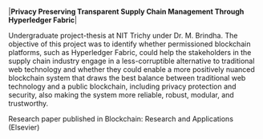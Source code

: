 |__Privacy Preserving Transparent Supply Chain Management Through Hyperledger Fabric__|

Undergraduate project-thesis at NIT Trichy under Dr. M. Brindha. The objective of this project was to identify whether permissioned blockchain platforms, such as Hyperledger Fabric, could help the stakeholders in the supply chain industry engage in a less-corruptible alternative to traditional web technology and whether they could enable a more positively nuanced blockchain system that draws the best balance between traditional web technology and a public blockchain, including privacy protection and security, also making the system more reliable, robust, modular, and trustworthy.

Research paper published in Blockchain: Research and Applications (Elsevier)
